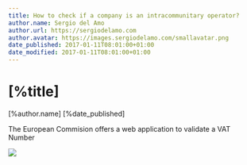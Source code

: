 ```yaml
---
title: How to check if a company is an intracommunitary operator?
author.name: Sergio del Amo
author.url: https://sergiodelamo.com
author.avatar: https://images.sergiodelamo.com/smallavatar.png 
date_published: 2017-01-11T08:01:00+01:00
date_modified: 2017-01-11T08:01:00+01:00
---
```


# [%title]

[%author.name] [%date_published]

The European Commision offers a web application to validate a VAT Number


![](https://images.sergiodelamo.com/Napkin-8-11-01-17-8.03.31-AM.png)


